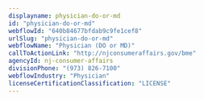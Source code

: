 ```yaml
---
displayname: physician-do-or-md
id: "physician-do-or-md"
webflowId: "640b84677bfdab9c9fe1cef8"
urlSlug: "physician-do-or-md"
webflowName: "Physician (DO or MD)"
callToActionLink: "http://njconsumeraffairs.gov/bme"
agencyId: nj-consumer-affairs
divisionPhone: "(973) 826-7100"
webflowIndustry: "Physician"
licenseCertificationClassification: "LICENSE"
---
```

